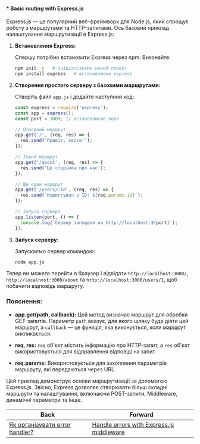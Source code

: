 #### * Basic routing with Express.js

Express.js — це популярний веб-фреймворк для Node.js, який спрощує роботу з маршрутами та HTTP-запитами. Ось базовий приклад налаштування маршрутизації в Express.js:

1. **Встановлення Express:**

   Спершу потрібно встановити Express через npm. Виконайте:

   ```bash
   npm init -y   # ініціалізуємо новий проект
   npm install express   # встановлюємо express
   ```

2. **Створення простого серверу з базовими маршрутами:**

   Створіть файл `app.js` і додайте наступний код:

   ```javascript
   const express = require('express');
   const app = express();
   const port = 3000; // встановлюємо порт

   // Основний маршрут
   app.get('/', (req, res) => {
     res.send('Привіт, світе!');
   });

   // Інший маршрут
   app.get('/about', (req, res) => {
     res.send('Це сторінка про нас');
   });

   // Ще один маршрут
   app.get('/users/:id', (req, res) => {
     res.send(`Користувач з ID: ${req.params.id}`);
   });

   // Запуск сервера
   app.listen(port, () => {
     console.log(`Сервер запущено на http://localhost:${port}`);
   });
   ```

3. **Запуск серверу:**

   Запускаємо сервер командою:

   ```bash
   node app.js
   ```

Тепер ви можете перейти в браузер і відвідати `http://localhost:3000/`, `http://localhost:3000/about` та `http://localhost:3000/users/1`, щоб побачити відповідь маршруту.

### Пояснення:

- **app.get(path, callback):** Цей метод визначає маршрут для обробки GET-запитів. Параметр `path` вказує, для якого шляху буде діяти цей маршрут, а `callback` — це функція, яка виконується, коли маршрут викликається.

- **req, res:** `req` об'єкт містить інформацію про HTTP-запит, а `res` об'єкт використовується для відправлення відповіді на запит.

- **req.params:** Використовується для захоплення параметрів маршруту, які передаються через URL.

Цей приклад демонструє основи маршрутизації за допомогою Express.js. Звісно, Express дозволяє створювати більш складні маршрути та налаштування, включаючи POST-запити, Middleware, динамічні параметри та інше.

| Back | Forward |
|---|---|
| [Як організувати error handler?](/ua/junior/expressjs/how-to-organize-error-handlers.md)  | [Handle errors with Express.js middleware](/ua/junior/expressjs/how-to-handle-errors-in-expressjs.md) |